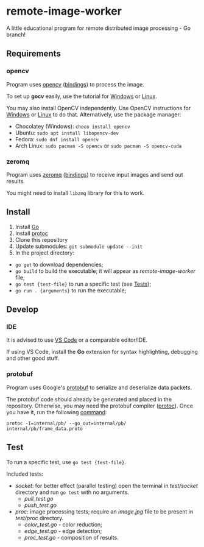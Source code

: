# remote-image-worker
A little educational program for remote distributed image processing - Go branch!

## Requirements
### opencv
Program uses [opencv](https://opencv.org/) ([bindings](https://gocv.io/)) to process the image.

To set up **gocv** easily, use the tutorial for [Windows](https://gocv.io/getting-started/windows/) or [Linux](https://gocv.io/getting-started/linux/).

You may also install OpenCV independently. Use OpenCV instructions for [Windows](https://docs.opencv.org/4.x/d3/d52/tutorial_windows_install.html) or [Linux](https://docs.opencv.org/4.x/d7/d9f/tutorial_linux_install.html) to do that. Alternatively, use the package manager:
* Chocolatey (Windows): `choco install opencv`
* Ubuntu: `sudo apt install libopencv-dev`
* Fedora: `sudo dnf install opencv`
* Arch Linux: `sudo pacman -S opencv` or `sudo pacman -S opencv-cuda`

### zeromq
Program uses [zeromq](https://zeromq.org/) ([bindings](https://crates.io/crates/zmq)) to receive input images and send out results.

You might need to install `libzmq` library for this to work.

## Install
1. Install [Go](https://go.dev/)
2. Install [protoc](#protobuf)
3. Clone this repository
4. Update submodules: `git submodule update --init`
5. In the project directory:
  * `go get` to download dependencies;
  * `go build` to build the executable; it will appear as *remote-image-worker* file;
  * `go test {test-file}` to run a specific test (see [Tests](#test));
  * `go run . {arguments}` to run the executable;

## Develop
### IDE
It is advised to use [VS Code](https://vscodium.com/) or a comparable editor/IDE.

If using VS Code, install the **Go** extension for syntax highlighting, debugging and other good stuff.

### protobuf
Program uses Google's [protobuf](https://developers.google.com/protocol-buffers) to serialize and deserialize data packets.

The protobuf code should already be generated and placed in the repository. Otherwise, you may need the protobuf compiler ([protoc](https://github.com/protocolbuffers/protobuf/releases)). Once you have it, run the following [command](https://developers.google.com/protocol-buffers/docs/gotutorial):

`protoc -I=internal/pb/ --go_out=internal/pb/ internal/pb/frame_data.proto`

## Test
To run a specific test, use `go test {test-file}`.
 
Included tests:
* *socket*: for better effect (parallel testing) open the terminal in *test/socket* directory and run `go test` with no arguments.
  * *pull_test.go*
  * *push_test.go*
* *proc*: image processing tests; require an *image.jpg* file to be present in *test/proc* directory.
  * *color_test.go* - color reduction; 
  * *edge_test.go* - edge detection;
  * *proc_test.go* - composition of results.
